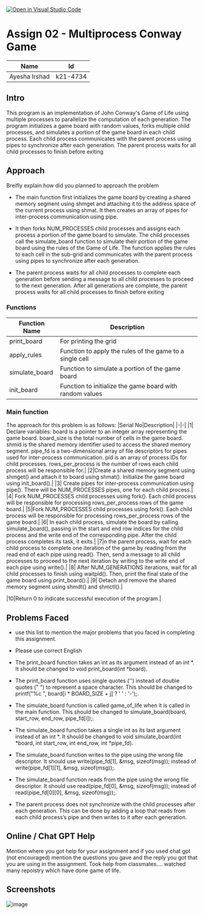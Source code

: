 [![Open in Visual Studio Code](https://classroom.github.com/assets/open-in-vscode-c66648af7eb3fe8bc4f294546bfd86ef473780cde1dea487d3c4ff354943c9ae.svg)](https://classroom.github.com/online_ide?assignment_repo_id=10686574&assignment_repo_type=AssignmentRepo)
# Assign 02 - Multiprocess Conway Game
|Name|Id|
|-|-|
|Ayesha Irshad|k21-4734|


## Intro  
This program is an implementation of John Conway's Game of Life using multiple processes to parallelize the computation of each generation. The program initializes a game board with random values, forks multiple child processes, and simulates a portion of the game board in each child process. Each child process communicates with the parent process using pipes to synchronize after each generation. The parent process waits for all child processes to finish before exiting
## Approach
Breifly explain how did you planned to approach the problem  

+ The main function first initializes the game board by creating a shared memory segment using shmget and attaching it to the address space of the current process using shmat. It then creates an array of pipes for inter-process communication using pipe.

+ It then forks NUM_PROCESSES child processes and assigns each process a portion of the game board to simulate. The child processes call the simulate_board function to simulate their portion of the game board using the rules of the Game of Life. The function applies the rules to each cell in the sub-grid and communicates with the parent process using pipes to synchronize after each generation.

+ The parent process waits for all child processes to complete each generation before sending a message to all child processes to proceed to the next generation. After all generations are complete, the parent process waits for all child processes to finish before exiting

### Functions
|Function Name|Description|
|-|-|
|print_board|For printing the grid|
|apply_rules	|Function to apply the rules of the game to a single cell|
|simulate_board	|Function to simulate a portion of the game board|
|init_board	|Function to initialize the game board with random values|
### Main function  
The approach for this problem is as follows:
|Serial No|Description|
|-|-|
|1|  Declare variables: board is a pointer to an integer array representing the game board. board_size is the total number of cells in the game board. shmid is the shared memory identifier used to access the shared memory segment. pipe_fd is a two-dimensional array of file descriptors for pipes used for inter-process communication. pid is an array of process IDs for child processes. rows_per_process is the number of rows each child process will be responsible for.|
|2|Create a shared memory segment using shmget() and attach it to board using shmat(). Initialize the game board using init_board().|
|3|    Create pipes for inter-process communication using pipe(). There will be NUM_PROCESSES pipes, one for each child process.|
|4|    Fork NUM_PROCESSES child processes using fork(). Each child process will be responsible for processing rows_per_process rows of the game board.|
|5|Fork NUM_PROCESSES child processes using fork(). Each child process will be responsible for processing rows_per_process rows of the game board.|
|6|    In each child process, simulate the board by calling simulate_board(), passing in the start and end row indices for the child process and the write end of the corresponding pipe. After the child process completes its task, it exits.|
|7|n the parent process, wait for each child process to complete one iteration of the game by reading from the read end of each pipe using read(). Then, send a message to all child processes to proceed to the next iteration by writing to the write end of each pipe using write().|
|8|    After NUM_GENERATIONS iterations, wait for all child processes to finish using waitpid(). Then, print the final state of the game board using print_board().|
|9|    Detach and remove the shared memory segment using shmdt() and shmctl().|

|10|Return 0 to indicate successful execution of the program.|

    
    






## Problems Faced
+ use this list to mention the major problems that you faced in completing this assignment.
+ Please use correct English
+ The print_board function takes an int as its argument instead of an int *. It should be changed to void print_board(int *board).

+ The print_board function uses single quotes ('') instead of double quotes (" ") to represent a space character. This should be changed to printf("%c ", board[i * BOARD_SIZE + j] ? ' ' : '-');.

+ The simulate_board function is called game_of_life when it is called in the main function. This should be changed to simulate_board(board, start_row, end_row, pipe_fd[i]);.

+ The simulate_board function takes a single int as its last argument instead of an int *. It should be changed to void simulate_board(int *board, int start_row, int end_row, int *pipe_fd).

+ The simulate_board function writes to the pipe using the wrong file descriptor. It should use write(pipe_fd[1], &msg, sizeof(msg)); instead of write(pipe_fd[1][1], &msg, sizeof(msg));.

+ The simulate_board function reads from the pipe using the wrong file descriptor. It should use read(pipe_fd[0], &msg, sizeof(msg)); instead of read(pipe_fd[0][0], &msg, sizeof(msg));.

+ The parent process does not synchronize with the child processes after each generation. This can be done by adding a loop that reads from each child process’s pipe and then writes to it after each generation.

## Online / Chat GPT Help
Mention where you got help for your assignment and if you used chat gpt (not encouraged) mention the questions you gave and the reply you got that you are using in the assignment.
Took help from classmates.... watched many repoistry which have done game of life.
## Screenshots
![image](https://github.com/NUCES-Khi/multiprocessconwaygame-AyeshaIrshad1337/assets/104616632/2b1752d1-e1d3-4869-8dd2-a6187a5a7c80)
